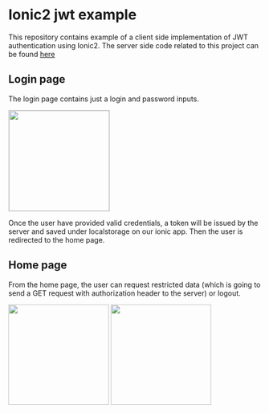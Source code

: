 # Ionic2 jwt example
This repository contains example of a client side implementation of JWT authentication using Ionic2.
The server side code related to this project can be found [here](https://github.com/letsila/slim3-jwt-example)

## Login page
<p>The login page contains just a login and password inputs.</p>
<img src="https://raw.githubusercontent.com/letsila/ionic2-jwt-example/master/screenshots/login.png" width="200" style="border: 1px solid lightgrey"/>
<p>Once the user have provided valid credentials, a token will be issued by the server and saved
under localstorage on our ionic app. Then the user is redirected to the home page.</p>

## Home page
<p>From the home page, the user can request restricted data (which is going to send a GET request with authorization header to the server) or logout.</p>
<img src="https://raw.githubusercontent.com/letsila/ionic2-jwt-example/master/screenshots/home-page.png" width="200"/>
<img src="https://raw.githubusercontent.com/letsila/ionic2-jwt-example/master/screenshots/home-page-buttons.png" width="200"/>





